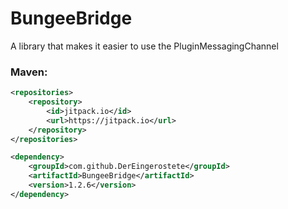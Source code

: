 # BungeeBridge
A library that makes it easier to use the PluginMessagingChannel

### Maven:
```xml
<repositories>
    <repository>
        <id>jitpack.io</id>
        <url>https://jitpack.io</url>
    </repository>
</repositories>
```
```xml
<dependency>
    <groupId>com.github.DerEingerostete</groupId>
    <artifactId>BungeeBridge</artifactId>
    <version>1.2.6</version>
</dependency>
```

